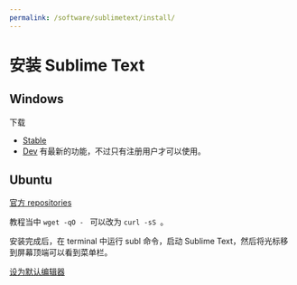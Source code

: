 ```yaml
---
permalink: /software/sublimetext/install/
---
```


# 安装 Sublime Text

## Windows

下载

- [Stable](https://www.sublimetext.com/3)
- [Dev](https://www.sublimetext.com/3dev) 有最新的功能，不过只有注册用户才可以使用。

## Ubuntu

[官方 repositories](https://www.sublimetext.com/docs/3/linux_repositories.html)

教程当中 `wget -qO - ` 可以改为 `curl -sS `。

安装完成后，在 terminal 中运行 subl 命令，启动 Sublime Text，然后将光标移到屏幕顶端可以看到菜单栏。

[设为默认编辑器](http://askubuntu.com/a/606733/519717)
